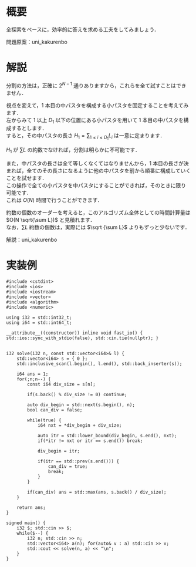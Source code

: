 # 概要
全探索をベースに，効率的に答えを求める工夫をしてみましょう．

問題原案：uni_kakurenbo

# 解説
分割の方法は，正確に $2^{N-1}$ 通りありますから，これらを全て試すことはできません．  

視点を変えて，$1$ 本目の中パスタを構成する小パスタを固定することを考えてみます．  
左からみて $1$ 以上 $D_1$ 以下の位置にある小パスタを用いて $1$ 本目の中パスタを構成するとします．  
すると，その中パスタの長さ $H_1 = \displaystyle \sum_{1 \leq i \leq D_1} L_i$ は一意に定まります．  

$H_1$ が $\sum L$ の約数でなければ，分割は明らかに不可能です．

また，中パスタの長さは全て等しくなくてはなりませんから，$1$ 本目の長さが決まれば，全てのその長さになるように他の中パスタを前から順番に構成していくことを試せます．  
この操作で全ての小パスタを中パスタにすることができれば，そのときに限り可能です．  
これは $O(N)$ 時間で行うことができます．

約数の個数のオーダーを考えると，このアルゴリズム全体としての時間計算量は $O(N \sqrt{\sum L})$ と見積れます．  
なお，$\sum L$ 約数の個数は，実際には $\sqrt {\sum L}$ よりもずっと少ないです．


解説：uni_kakurenbo

# 実装例
```cpp:C++
#include <cstdint>
#include <ios>
#include <iostream>
#include <vector>
#include <algorithm>
#include <numeric>

using i32 = std::int32_t;
using i64 = std::int64_t;

__attribute__((constructor)) inline void fast_io() { std::ios::sync_with_stdio(false), std::cin.tie(nullptr); }


i32 solve(i32 n, const std::vector<i64>& l) {
    std::vector<i64> s = { 0 };
    std::inclusive_scan(l.begin(), l.end(), std::back_inserter(s));

    i64 ans = 1;
    for(;n;n--) {
        const i64 div_size = s[n];

        if(s.back() % div_size != 0) continue;

        auto div_begin = std::next(s.begin(), n);
        bool can_div = false;

        while(true) {
            i64 nxt = *div_begin + div_size;

            auto itr = std::lower_bound(div_begin, s.end(), nxt);
            if(*itr != nxt or itr == s.end()) break;

            div_begin = itr;

            if(itr == std::prev(s.end())) {
                can_div = true;
                break;
            }
        }

        if(can_div) ans = std::max(ans, s.back() / div_size);
    }

    return ans;
}

signed main() {
    i32 $; std::cin >> $;
    while($--) {
        i32 n; std::cin >> n;
        std::vector<i64> a(n); for(auto& v : a) std::cin >> v;
        std::cout << solve(n, a) << "\n";
    }
}

```
